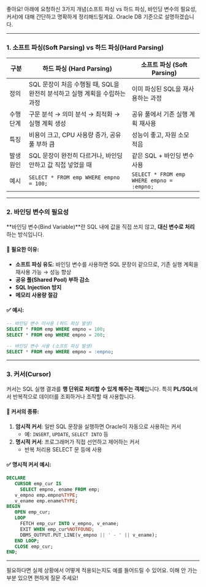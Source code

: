 좋아요! 아래에 요청하신 3가지 개념(소프트 파싱 vs 하드 파싱, 바인딩 변수의 필요성, 커서)에 대해 간단하고 명확하게 정리해드릴게요. Oracle DB 기준으로 설명하겠습니다.

---

### 1. **소프트 파싱(Soft Parsing) vs 하드 파싱(Hard Parsing)**

| 구분 | 하드 파싱 (Hard Parsing) | 소프트 파싱 (Soft Parsing) |
|------|-------------------------|----------------------------|
| 정의 | SQL 문장이 처음 수행될 때, SQL을 완전히 분석하고 실행 계획을 수립하는 과정 | 이미 파싱된 SQL을 재사용하는 과정 |
| 수행 단계 | 구문 분석 → 의미 분석 → 최적화 → 실행 계획 생성 | 공유 풀에서 기존 실행 계획 재사용 |
| 특징 | 비용이 크고, CPU 사용량 증가, 공유 풀 부하 큼 | 성능이 좋고, 자원 소모 적음 |
| 발생 원인 | SQL 문장이 완전히 다르거나, 바인딩 안하고 값 직접 넣었을 때 | 같은 SQL + 바인딩 변수 사용 |
| 예시 | `SELECT * FROM emp WHERE empno = 100;` | `SELECT * FROM emp WHERE empno = :empno;` |

---

### 2. **바인딩 변수의 필요성**

**바인딩 변수(Bind Variable)**란 SQL 내에 값을 직접 쓰지 않고, **대신 변수로 처리**하는 방식입니다.

#### 📌 필요한 이유:
- **소프트 파싱 유도**: 바인딩 변수를 사용하면 SQL 문장이 같으므로, 기존 실행 계획을 재사용 가능 → 성능 향상
- **공유 풀(Shared Pool) 부하 감소**
- **SQL Injection 방지**
- **메모리 사용량 절감**

#### ✅ 예시:
```sql
-- 바인딩 변수 미사용 (하드 파싱 발생)
SELECT * FROM emp WHERE empno = 100;
SELECT * FROM emp WHERE empno = 200;

-- 바인딩 변수 사용 (소프트 파싱 발생)
SELECT * FROM emp WHERE empno = :empno;
```

---

### 3. **커서(Cursor)**

커서는 SQL 실행 결과를 **행 단위로 처리할 수 있게 해주는 객체**입니다. 특히 **PL/SQL**에서 반복적으로 데이터를 조회하거나 조작할 때 사용합니다.

#### 📌 커서의 종류:
1. **암시적 커서**: 일반 SQL 문장을 실행하면 Oracle이 자동으로 사용하는 커서
   - 예: `INSERT`, `UPDATE`, `SELECT INTO` 등
2. **명시적 커서**: 프로그래머가 직접 선언하고 제어하는 커서
   - 반복 처리용 SELECT 문 등에 사용

#### ✅ 명시적 커서 예시:
```sql
DECLARE
   CURSOR emp_cur IS
     SELECT empno, ename FROM emp;
   v_empno emp.empno%TYPE;
   v_ename emp.ename%TYPE;
BEGIN
   OPEN emp_cur;
   LOOP
     FETCH emp_cur INTO v_empno, v_ename;
     EXIT WHEN emp_cur%NOTFOUND;
     DBMS_OUTPUT.PUT_LINE(v_empno || ' - ' || v_ename);
   END LOOP;
   CLOSE emp_cur;
END;
```

---

필요하다면 실제 상황에서 어떻게 적용되는지도 예를 들어드릴 수 있어요. 이해 안 가는 부분 있으면 편하게 질문 주세요!
